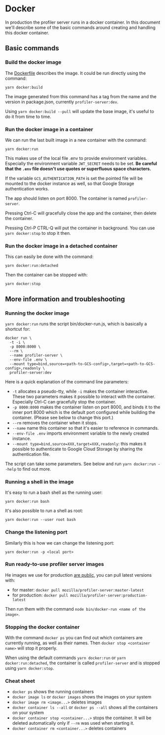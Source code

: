 # Docker

In production the profiler server runs in a docker container. In this document
we'll describe some of the basic commands around creating and handling this
docker container.

## Basic commands
### Build the docker image

The [Dockerfile](../Dockerfile) describes the image. It could be run directly
using the command:
```
yarn docker:build
```

The image generated from this command has a tag from the name and the version in
package.json, currently `profiler-server:dev`.

Using `yarn docker:build --pull` will update the base image, it's useful to do
it from time to time.

### Run the docker image in a container

We can run the last built image in a new container with the command:
```
yarn docker:run
```
This makes use of the local file .env to provide environment variables.
Especially the environment variable `JWT_SECRET` needs to be set.
**Be careful that the `.env` file doesn't use quotes or superfluous space characters.**

If the variable `GCS_AUTHENTICATION_PATH` is set the pointed file will be
mounted to the docker instance as well, so that Google Storage authentication
works.

The app should listen on port 8000. The container is named `profiler-server`.

Pressing Ctrl-C will gracefully close the app and the container, then delete the
container.

Pressing Ctrl-P CTRL-Q will put the container in background. You can use `yarn
docker:stop` to stop it then.

### Run the docker image in a detached container

This can easily be done with the command:
```
yarn docker:run:detached
```
Then the container can be stopped with:
```
yarn docker:stop
```

## More information and troubleshooting
### Running the docker image
`yarn docker:run` runs the script bin/docker-run.js, which is basically a shortcut for:
```
docker run \
  -t -i \
  -p 8000:8000 \
  --rm \
  --name profiler-server \
  --env-file .env \
  --mount type=bind,source=<path-to-GCS-config>,target=<path-to-GCS-config>,readonly \
  profiler-server:dev
```
Here is a quick explanation of the command line parameters:
* `-t` allocates a pseudo-tty, while `-i` makes the container interactive. These
  two parameters makes it possible to interact with the container. Especially
  Ctrl-C can gracefully stop the container.
* `-p 8000:8000` makes the container listen on port 8000, and binds it to the
  inner port 8000 which is the default port configured while building the
  container. (Please see below to change this port.)
* `--rm` removes the container when it stops.
* `--name` name this container so that it's easier to reference in commands.
* `--env-file .env` imports environment variable to the newly created instance.
* `--mount type=bind,source=XXX,target=XXX,readonly`: this makes it possible to
  authenticate to Google Cloud Storage by sharing the authentication file.

The script can take some parameters. See below and run `yarn docker:run --help`
to find out more.

### Running a shell in the image
It's easy to run a bash shell as the running user:
```
yarn docker:run bash
```
It's also possible to run a shell as root:
```
yarn docker:run --user root bash
```

### Change the listening port
Similarly this is how we can change the listening port:
```
yarn docker:run -p <local port>
```

### Run ready-to-use profiler server images
He images we use for production [are public](https://hub.docker.com/r/mozilla/profiler-server/tags),
you can pull latest versions with:
* for master: `docker pull mozilla/profiler-server:master-latest`
* for production: `docker pull mozilla/profiler-server:production-latest`

Then run them with the command `node bin/docker-run <name of the image>`.

### Stopping the docker container

With the command `docker ps` you can find out which containers are currently
running, as well as their names. Then `docker stop <container name>` will stop
it properly.

When using the default commands `yarn docker:run` or `yarn docker:run:detached`,
the container is called `profiler-server` and is stopped using `yarn docker:stop`.

### Cheat sheet
* `docker ps` shows the running containers
* `docker image ls` or `docker images` shows the images on your system
* `docker image rm <image...>` deletes images
* `docker container ls --all` or `docker ps --all` shows all the containers on
  your system
* `docker container stop <container...>` stops the container. It will be deleted
  automatically only if `--rm` was used when starting it.
* `docker container rm <container...>` deletes containers

